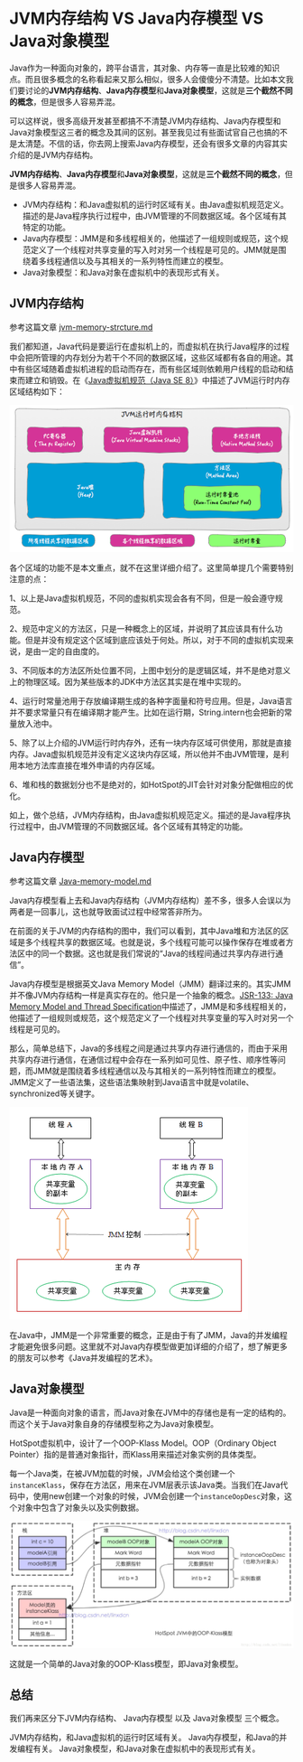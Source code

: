 # JVM内存结构 VS Java内存模型 VS Java对象模型

Java作为一种面向对象的，跨平台语言，其对象、内存等一直是比较难的知识点。而且很多概念的名称看起来又那么相似，很多人会傻傻分不清楚。比如本文我们要讨论的**JVM内存结构**、**Java内存模型**和**Java对象模型**，这就是**三个截然不同的概念**，但是很多人容易弄混。

可以这样说，很多高级开发甚至都搞不不清楚JVM内存结构、Java内存模型和Java对象模型这三者的概念及其间的区别。甚至我见过有些面试官自己也搞的不是太清楚。不信的话，你去网上搜索Java内存模型，还会有很多文章的内容其实介绍的是JVM内存结构。

**JVM内存结构**、**Java内存模型**和**Java对象模型**，这就是**三个截然不同的概念**，但是很多人容易弄混。

- JVM内存结构：和Java虚拟机的运行时区域有关。由Java虚拟机规范定义。描述的是Java程序执行过程中，由JVM管理的不同数据区域。各个区域有其特定的功能。
- Java内存模型：JMM是和多线程相关的，他描述了一组规则或规范，这个规范定义了一个线程对共享变量的写入时对另一个线程是可见的。JMM就是围绕着多线程通信以及与其相关的一系列特性而建立的模型。
- Java对象模型：和Java对象在虚拟机中的表现形式有关。

## JVM内存结构

参考这篇文章 [jvm-memory-strcture.md](jvm-memory-strcture.md) 

我们都知道，Java代码是要运行在虚拟机上的，而虚拟机在执行Java程序的过程中会把所管理的内存划分为若干个不同的数据区域，这些区域都有各自的用途。其中有些区域随着虚拟机进程的启动而存在，而有些区域则依赖用户线程的启动和结束而建立和销毁。在《[Java虚拟机规范（Java SE 8）](https://docs.oracle.com/javase/specs/jvms/se8/html/jvms-2.html#jvms-2.5.4)》中描述了JVM运行时内存区域结构如下：

![QQ20180624-150918](img/QQ20180624-150918.png)

各个区域的功能不是本文重点，就不在这里详细介绍了。这里简单提几个需要特别注意的点：

1、以上是Java虚拟机规范，不同的虚拟机实现会各有不同，但是一般会遵守规范。

2、规范中定义的方法区，只是一种概念上的区域，并说明了其应该具有什么功能。但是并没有规定这个区域到底应该处于何处。所以，对于不同的虚拟机实现来说，是由一定的自由度的。

3、不同版本的方法区所处位置不同，上图中划分的是逻辑区域，并不是绝对意义上的物理区域。因为某些版本的JDK中方法区其实是在堆中实现的。

4、运行时常量池用于存放编译期生成的各种字面量和符号应用。但是，Java语言并不要求常量只有在编译期才能产生。比如在运行期，String.intern也会把新的常量放入池中。

5、除了以上介绍的JVM运行时内存外，还有一块内存区域可供使用，那就是直接内存。Java虚拟机规范并没有定义这块内存区域，所以他并不由JVM管理，是利用本地方法库直接在堆外申请的内存区域。

6、堆和栈的数据划分也不是绝对的，如HotSpot的JIT会针对对象分配做相应的优化。

如上，做个总结，JVM内存结构，由Java虚拟机规范定义。描述的是Java程序执行过程中，由JVM管理的不同数据区域。各个区域有其特定的功能。

## Java内存模型

参考这篇文章 [Java-memory-model.md](Java-memory-model.md) 

Java内存模型看上去和Java内存结构（JVM内存结构）差不多，很多人会误以为两者是一回事儿，这也就导致面试过程中经常答非所为。

在前面的关于JVM的内存结构的图中，我们可以看到，其中Java堆和方法区的区域是多个线程共享的数据区域。也就是说，多个线程可能可以操作保存在堆或者方法区中的同一个数据。这也就是我们常说的“Java的线程间通过共享内存进行通信”。

Java内存模型是根据英文Java Memory Model（JMM）翻译过来的。其实JMM并不像JVM内存结构一样是真实存在的。他只是一个抽象的概念。[JSR-133: Java Memory Model and Thread Specification](http://www.cs.umd.edu/~pugh/java/memoryModel/jsr133.pdf)中描述了，JMM是和多线程相关的，他描述了一组规则或规范，这个规范定义了一个线程对共享变量的写入时对另一个线程是可见的。

那么，简单总结下，Java的多线程之间是通过共享内存进行通信的，而由于采用共享内存进行通信，在通信过程中会存在一系列如可见性、原子性、顺序性等问题，而JMM就是围绕着多线程通信以及与其相关的一系列特性而建立的模型。JMM定义了一些语法集，这些语法集映射到Java语言中就是volatile、synchronized等关键字。

![11](img/11.png)

在Java中，JMM是一个非常重要的概念，正是由于有了JMM，Java的并发编程才能避免很多问题。这里就不对Java内存模型做更加详细的介绍了，想了解更多的朋友可以参考《Java并发编程的艺术》。

## Java对象模型

Java是一种面向对象的语言，而Java对象在JVM中的存储也是有一定的结构的。而这个关于Java对象自身的存储模型称之为Java对象模型。

HotSpot虚拟机中，设计了一个OOP-Klass Model。OOP（Ordinary Object Pointer）指的是普通对象指针，而Klass用来描述对象实例的具体类型。

每一个Java类，在被JVM加载的时候，JVM会给这个类创建一个`instanceKlass`，保存在方法区，用来在JVM层表示该Java类。当我们在Java代码中，使用new创建一个对象的时候，JVM会创建一个`instanceOopDesc`对象，这个对象中包含了对象头以及实例数据。

![20170615230126453](img/20170615230126453.jpeg)

这就是一个简单的Java对象的OOP-Klass模型，即Java对象模型。

## 总结

我们再来区分下JVM内存结构、 Java内存模型 以及 Java对象模型 三个概念。

JVM内存结构，和Java虚拟机的运行时区域有关。 Java内存模型，和Java的并发编程有关。 Java对象模型，和Java对象在虚拟机中的表现形式有关。















